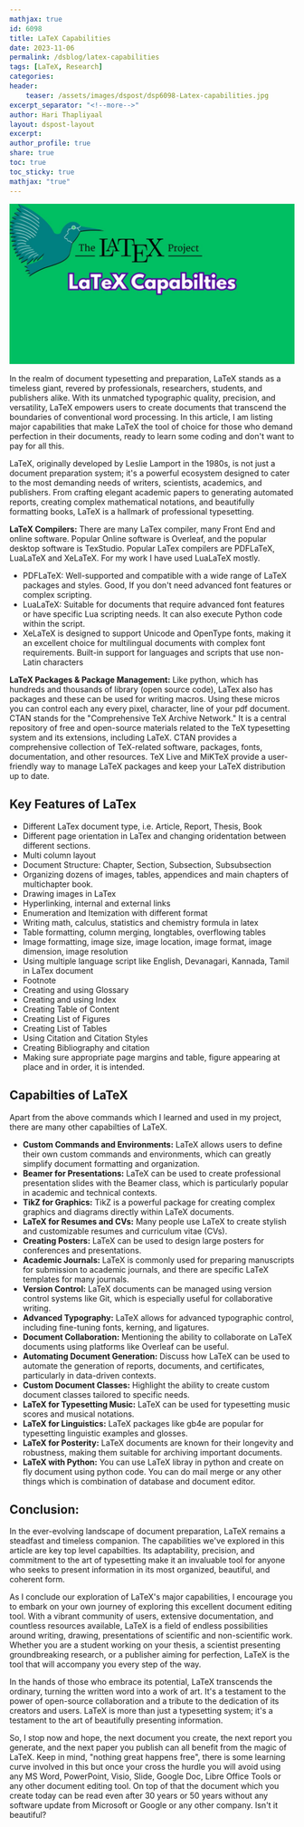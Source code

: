 ```yaml
---
mathjax: true
id: 6098
title: LaTeX Capabilities
date: 2023-11-06
permalink: /dsblog/latex-capabilities
tags: [LaTeX, Research]
categories:
header:
    teaser: /assets/images/dspost/dsp6098-Latex-capabilities.jpg
excerpt_separator: "<!--more-->"   
author: Hari Thapliyaal   
layout: dspost-layout   
excerpt:   
author_profile: true   
share: true   
toc: true   
toc_sticky: true 
mathjax: "true"
---
```


![LaTeX Capabilities](/assets/images/dspost/dsp6098-Latex-capabilities.jpg)

In the realm of document typesetting and preparation, LaTeX stands as a timeless giant, revered by professionals, researchers, students, and publishers alike. With its unmatched typographic quality, precision, and versatility, LaTeX empowers users to create documents that transcend the boundaries of conventional word processing. In this article, I am listing major capabilities that make LaTeX the tool of choice for those who demand perfection in their documents, ready to learn some coding and don't want to pay for all this.

LaTeX, originally developed by Leslie Lamport in the 1980s, is not just a document preparation system; it's a powerful ecosystem designed to cater to the most demanding needs of writers, scientists, academics, and publishers. From crafting elegant academic papers to generating automated reports, creating complex mathematical notations, and beautifully formatting books, LaTeX is a hallmark of professional typesetting. 

**LaTeX Compilers:** There are many LaTex compiler, many Front End and online software. Popular Online software is Overleaf, and the popular desktop software is TexStudio. Popular LaTex compilers are PDFLaTeX, LuaLaTeX and XeLaTeX. For my work I have used LuaLaTeX mostly.

- PDFLaTeX: Well-supported and compatible with a wide range of LaTeX packages and styles. Good, If you don't need advanced font features or complex scripting.
- LuaLaTeX: Suitable for documents that require advanced font features or have specific Lua scripting needs. It can also execute Python code within the script.
- XeLaTeX is designed to support Unicode and OpenType fonts, making it an excellent choice for multilingual documents with complex font requirements. Built-in support for languages and scripts that use non-Latin characters

**LaTeX Packages & Package Management:** Like python, which has hundreds and thousands of library (open source code), LaTex also has packages and these can be used for writing macros. Using these micros you can control each any every pixel, character, line of your pdf document. CTAN stands for the "Comprehensive TeX Archive Network." It is a central repository of free and open-source materials related to the TeX typesetting system and its extensions, including LaTeX. CTAN provides a comprehensive collection of TeX-related software, packages, fonts, documentation, and other resources. TeX Live and MiKTeX provide a user-friendly way to manage LaTeX packages and keep your LaTeX distribution up to date.

## Key Features of LaTex
- Different LaTex document type, i.e. Article, Report, Thesis, Book
- Different page orientation in LaTex and changing oridentation between different sections.
- Multi column layout
- Document Structure: Chapter, Section, Subsection, Subsubsection
- Organizing dozens of images, tables, appendices and main chapters of multichapter book.
- Drawing images in LaTex
- Hyperlinking, internal and external links
- Enumeration and Itemization with different format 
- Writing math, calculus, statistics and chemistry formula in latex
- Table formatting, column merging, longtables, overflowing tables 
- Image formatting, image size, image location, image format, image dimension, image resolution 
- Using multiple language script like English, Devanagari, Kannada, Tamil in LaTex document 
- Footnote 
- Creating and using Glossary 
- Creating and using Index 
- Creating Table of Content
- Creating List of Figures 
- Creating List of Tables
- Using Citation and Citation Styles
- Creating Bibliography and citation 
- Making sure appropriate page margins and table, figure appearing at place and in order, it is intended. 

## Capabilties of LaTeX
Apart from the above commands which I learned and used in my project, there are many other capabilties of LaTeX.

- **Custom Commands and Environments:** LaTeX allows users to define their own custom commands and environments, which can greatly simplify document formatting and organization.
- **Beamer for Presentations:** LaTeX can be used to create professional presentation slides with the Beamer class, which is particularly popular in academic and technical contexts.
- **TikZ for Graphics:** TikZ is a powerful package for creating complex graphics and diagrams directly within LaTeX documents.
- **LaTeX for Resumes and CVs:** Many people use LaTeX to create stylish and customizable resumes and curriculum vitae (CVs).
- **Creating Posters:** LaTeX can be used to design large posters for conferences and presentations.
- **Academic Journals:** LaTeX is commonly used for preparing manuscripts for submission to academic journals, and there are specific LaTeX templates for many journals.
- **Version Control:** LaTeX documents can be managed using version control systems like Git, which is especially useful for collaborative writing.
- **Advanced Typography:** LaTeX allows for advanced typographic control, including fine-tuning fonts, kerning, and ligatures.
- **Document Collaboration:** Mentioning the ability to collaborate on LaTeX documents using platforms like Overleaf can be useful.
- **Automating Document Generation:** Discuss how LaTeX can be used to automate the generation of reports, documents, and certificates, particularly in data-driven contexts.
- **Custom Document Classes:** Highlight the ability to create custom document classes tailored to specific needs.
- **LaTeX for Typesetting Music:** LaTeX can be used for typesetting music scores and musical notations.
- **LaTeX for Linguistics:** LaTeX packages like gb4e are popular for typesetting linguistic examples and glosses.
- **LaTeX for Posterity:** LaTeX documents are known for their longevity and robustness, making them suitable for archiving important documents.
- **LaTeX with Python:** You can use LaTeX libray in python and create on fly document using python code. You can do mail merge or any other things which is combination of database and document editor.

## Conclusion:

In the ever-evolving landscape of document preparation, LaTeX remains a steadfast and timeless companion. The capabilities we've explored in this article are key top level capabilties. Its adaptability, precision, and commitment to the art of typesetting make it an invaluable tool for anyone who seeks to present information in its most organized, beautiful, and coherent form.

As I conclude our exploration of LaTeX's major capabilities, I encourage you to embark on your own journey of exploring this excellent document editing tool. With a vibrant community of users, extensive documentation, and countless resources available, LaTeX is a field of endless possibilities around writing, drawing, presentations of scientific and non-scientific work. Whether you are a student working on your thesis, a scientist presenting groundbreaking research, or a publisher aiming for perfection, LaTeX is the tool that will accompany you every step of the way.

In the hands of those who embrace its potential, LaTeX transcends the ordinary, turning the written word into a work of art. It's a testament to the power of open-source collaboration and a tribute to the dedication of its creators and users. LaTeX is more than just a typesetting system; it's a testament to the art of beautifully presenting information.

So, I stop now and hope, the next document you create, the next report you generate, and the next paper you publish can all benefit from the magic of LaTeX. Keep in mind, "nothing great happens free", there is some learning curve involved in this but once your cross the hurdle you will avoid using any MS Word, PowerPoint, Visio, Slide, Google Doc, Libre Office Tools or any other document editing tool. On top of that the document which you create today can be read even after 30 years or 50 years without any software update from Microsoft or Google or any other company. Isn't it beautiful?